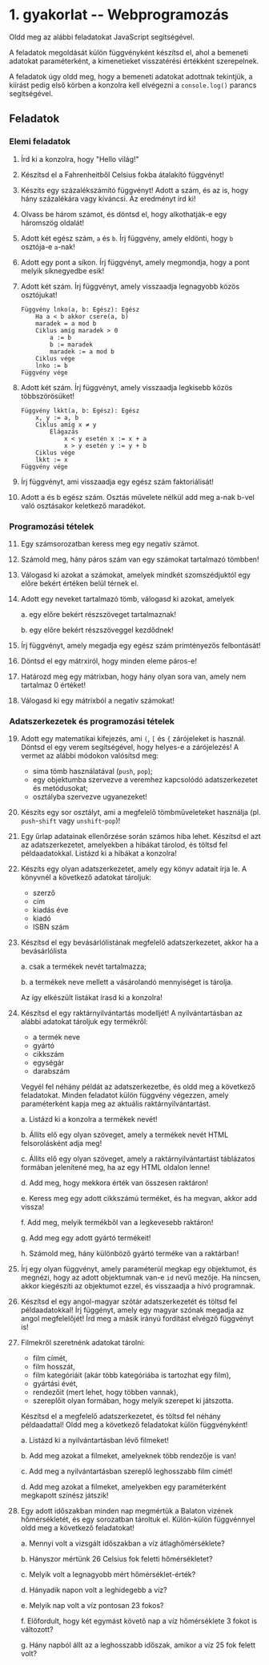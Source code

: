 <style type="text/css">
main img {
    max-width: 100%;
}
main ul p, main ol p {
  display: block;
}
</style>

# 1. gyakorlat -- Webprogramozás

Oldd meg az alábbi feladatokat JavaScript segítségével. 

A feladatok megoldását külön függvényként készítsd el, ahol a bemeneti adatokat paraméterként, a kimenetieket visszatérési értékként szerepelnek.

A feladatok úgy oldd meg, hogy a bemeneti adatokat adottnak tekintjük, a kiírást pedig első körben a konzolra kell elvégezni a `console.log()` parancs segítségével.



## Feladatok


### Elemi feladatok

1. Írd ki a konzolra, hogy "Hello világ!"

1. Készítsd el a Fahrenheitből Celsius fokba átalakító függvényt!

1. Készíts egy százalékszámító függvényt! Adott a szám, és az is, hogy hány százalékára vagy kíváncsi. Az eredményt írd ki!

1. Olvass be három számot, és döntsd el, hogy alkothatják-e egy háromszög oldalát!

1. Adott két egész szám, `a` és `b`. Írj függvény, amely eldönti, hogy `b` osztója-e `a`-nak!

1. Adott egy pont a síkon. Írj függvényt, amely megmondja, hogy a pont melyik síknegyedbe esik!

1. Adott két szám. Írj függvényt, amely visszaadja legnagyobb közös osztójukat!

    ```
    Függvény lnko(a, b: Egész): Egész 
        Ha a < b akkor csere(a, b)
        maradek = a mod b
        Ciklus amíg maradek > 0
            a := b
            b := maradek
            maradek := a mod b
        Ciklus vége
        lnko := b
    Függvény vége
    ```

1. Adott két szám. Írj függvényt, amely visszaadja legkisebb közös többszörösüket!

    ```
    Függvény lkkt(a, b: Egész): Egész 
        x, y := a, b
        Ciklus amíg x ≠ y
            Elágazás
                x < y esetén x := x + a
                x > y esetén y := y + b
        Ciklus vége
        lkkt := x
    Függvény vége
    ```

1. Írj függvényt, ami visszaadja egy egész szám faktoriálisát!

1. Adott a és b egész szám. Osztás művelete nélkül add meg a-nak b-vel való osztásakor keletkező maradékot.


### Programozási tételek

11. Egy számsorozatban keress meg egy negatív számot.

1. Számold meg, hány páros szám van egy számokat tartalmazó tömbben!

1. Válogasd ki azokat a számokat, amelyek mindkét szomszédjuktól egy előre bekért értéken belül térnek el.

1. Adott egy neveket tartalmazó tömb, válogasd ki azokat, amelyek

    a. egy előre bekért részszöveget tartalmaznak!

    b. egy előre bekért részszöveggel kezdődnek!

1. Írj függvényt, amely megadja egy egész szám prímtényezős felbontását!

1. Döntsd el egy mátrxiról, hogy minden eleme páros-e!

1. Határozd meg egy mátrixban, hogy hány olyan sora van, amely nem tartalmaz 0 értéket!

1. Válogasd ki egy mátrixból a negatív számokat!


### Adatszerkezetek és programozási tételek

19. Adott egy matematikai kifejezés, ami `(`, `[` és `{` zárójeleket is használ. Döntsd el egy verem segítségével, hogy helyes-e a zárójelezés! A vermet az alábbi módokon valósítsd meg:

    - sima tömb használatával (`push`, `pop`);
    - egy objektumba szervezve a veremhez kapcsolódó adatszerkezetet és metódusokat;
    - osztályba szervezve ugyanezeket!

1. Készíts egy sor osztályt, ami a megfelelő tömbműveleteket használja (pl. `push`-`shift` vagy `unshift`-`pop`)!

1. Egy űrlap adatainak ellenőrzése során számos hiba lehet. Készítsd el azt az adatszerkezetet, amelyekben a hibákat tárolod, és töltsd fel példaadatokkal. Listázd ki a hibákat a konzolra!

1. Készíts egy olyan adatszerkezetet, amely egy könyv adatait írja le. A könyvnél a következő adatokat tároljuk:

    - szerző
    - cím
    - kiadás éve
    - kiadó
    - ISBN szám

1. Készítsd el egy bevásárlólistának megfelelő adatszerkezetet, akkor ha a bevásárlólista
    
    a. csak a termékek nevét tartalmazza;

    b. a termékek neve mellett a vásárolandó mennyiséget is tárolja.

    Az így elkészült listákat írasd ki a konzolra!

1. Készítsd el egy raktárnyilvántartás modelljét! A nyilvántartásban az alábbi adatokat tároljuk egy termékről:

    - a termék neve
    - gyártó
    - cikkszám
    - egységár
    - darabszám

    Vegyél fel néhány példát az adatszerkezetbe, és oldd meg a következő feladatokat. Minden feladatot külön függvény végezzen, amely paraméterként kapja meg az aktuális raktárnyilvántartást.

    a. Listázd ki a konzolra a termékek nevét!

    b. Állíts elő egy olyan szöveget, amely a termékek nevét HTML felsorolásként adja meg!

    c. Állíts elő egy olyan szöveget, amely a raktárnyilvántartást táblázatos formában jelenítené meg, ha az egy HTML oldalon lenne!

    d. Add meg, hogy mekkora érték van összesen raktáron!

    e. Keress meg egy adott cikkszámú terméket, és ha megvan, akkor add vissza!

    f. Add meg, melyik termékből van a legkevesebb raktáron!

    g. Add meg egy adott gyártó termékeit!

    h. Számold meg, hány különböző gyártó terméke van a raktárban!

1. Írj egy olyan függvényt, amely paraméterül megkap egy objektumot, és megnézi, hogy az adott objektumnak van-e `id` nevű mezője. Ha nincsen, akkor kiegészíti az objektumot ezzel, és visszaadja a hívó programnak.

1. Készítsd el egy angol-magyar szótár adatszerkezetét és töltsd fel példaadatokkal! Írj függényt, amely egy magyar szónak megadja az angol megfelelőjét! Írd meg a másik irányú fordítást elvégző függvényt is!

1. Filmekről szeretnénk adatokat tárolni:

    - film címét,
    - film hosszát,
    - film kategóriáit (akár több kategóriába is tartozhat egy film),
    - gyártási évét,
    - rendezőit (mert lehet, hogy többen vannak),
    - szereplőit olyan formában, hogy melyik szerepet ki játszotta.

    Készítsd el a megfelelő adatszerkezetet, és töltsd fel néhány példaadattal! Oldd meg a következő feladatokat külön függvényként!

    a. Listázd ki a nyilvántartásban lévő filmeket!
    
    b. Add meg azokat a filmeket, amelyeknek több rendezője is van!
    
    c. Add meg a nyilvántartásban szereplő leghosszabb film címét!
    
    d. Add meg azokat a filmeket, amelyekben egy paraméterként megkapott színész játszik!

1. Egy adott időszakban minden nap megmértük a Balaton vizének hőmérsékletét, és egy sorozatban tároltuk el. Külön-külön függvénnyel oldd meg a következő feladatokat!

    a. Mennyi volt a vizsgált időszakban a víz átlaghőmérséklete?
    
    b. Hányszor mértünk 26 Celsius fok feletti hőmérsékletet?

    c. Melyik volt a legnagyobb mért hőmérséklet-érték?

    d. Hányadik napon volt a leghidegebb a víz?

    e. Melyik nap volt a víz pontosan 23 fokos?

    f. Előfordult, hogy két egymást követő nap a víz hőmérséklete 3 fokot is változott?

    g. Hány napból állt az a leghosszabb időszak, amikor a víz 25 fok felett volt?

